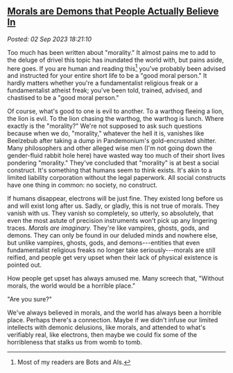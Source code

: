 
[Morals are Demons that People Actually Believe In](http://analyzethedatanotthedrivel.org/2023/09/02/morals-are-demons-that-people-actually-believe-in/) 
--------------------------------------------------------------------------------------------------------------------------------------------------------

*Posted: 02 Sep 2023 18:21:10*

Too much has been written about "morality." It almost pains me to add to
the deluge of drivel this topic has inundated the world with, but pains
aside, here goes. If you are human and reading this[^7910x1] you've probably
been advised and instructed for your entire short life to be a "good
moral person." It hardly matters whether you're a fundamentalist
religious freak or a fundamentalist atheist freak; you've been told,
trained, advised, and chastised to be a "good moral person."

Of course, what's good to one is evil to another. To a warthog fleeing a
lion, the lion is evil. To the lion chasing the warthog, the warthog is
lunch. Where exactly is the "morality?" We're not supposed to ask such
questions because when we do, "morality," whatever the hell it is,
vanishes like Beelzebub after taking a dump in Pandemonium's
gold-encrusted shitter. Many philosophers and other alleged wise men
(I'm not going down the gender-fluid rabbit hole here) have wasted way
too much of their short lives pondering "morality." They've concluded
that "morality" is at best a social construct. It's something that
humans seem to think exists. It's akin to a limited liability
corporation without the legal paperwork. All social constructs have one
thing in common: no society, no construct.

If humans disappear, electrons will be just fine. They existed long
before us and will exist long after us. Sadly, or gladly, this is not
true of morals. They vanish with us. They vanish so completely, so
utterly, so absolutely, that even the most astute of precision
instruments won't pick up any lingering traces. *Morals are imaginary.*
They're like vampires, ghosts, gods, and demons. They can only be found
in our deluded minds and nowhere else, but unlike vampires, ghosts,
gods, and demons---entities that even fundamentalist religious freaks no
longer take seriously---morals are still reified, and people get very
upset when their lack of physical existence is pointed out.

How people get upset has always amused me. Many screech that, "Without
morals, the world would be a horrible place."

"Are you sure?"

We've always believed in morals, and the world has always been a
horrible place. Perhaps there's a connection. Maybe if we didn't infuse
our limited intellects with demonic delusions, like morals, and attended
to what's verifiably real, like electrons, then maybe we could fix some
of the horribleness that stalks us from womb to tomb.

[^7910x1]: Most of my readers are Bots and AIs.

